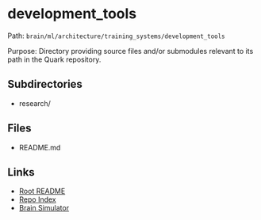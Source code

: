 # development_tools

Path: `brain/ml/architecture/training_systems/development_tools`

Purpose: Directory providing source files and/or submodules relevant to its path in the Quark repository.

## Subdirectories
- research/

## Files
- README.md

## Links
- [Root README](../../../../README.md)
- [Repo Index](../../../../repo_index.json)
- [Brain Simulator](../../../../brain/architecture/brain_simulator.py)
